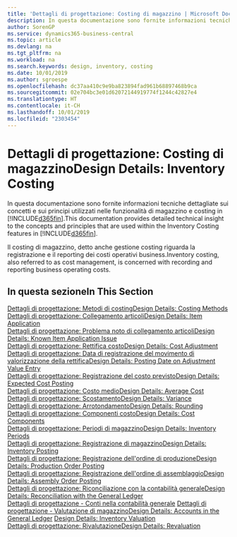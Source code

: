 ```yaml
---
title: 'Dettagli di progettazione: Costing di magazzino | Microsoft Docs'
description: In questa documentazione sono fornite informazioni tecniche dettagliate sui concetti e sui principi utilizzati nelle funzionalità di magazzino e costing in Business Central.
author: SorenGP
ms.service: dynamics365-business-central
ms.topic: article
ms.devlang: na
ms.tgt_pltfrm: na
ms.workload: na
ms.search.keywords: design, inventory, costing
ms.date: 10/01/2019
ms.author: sgroespe
ms.openlocfilehash: dc37aa410c9e9ba823894fad961b68897468b9ca
ms.sourcegitcommit: 02e704bc3e01d62072144919774f1244c42827e4
ms.translationtype: HT
ms.contentlocale: it-CH
ms.lasthandoff: 10/01/2019
ms.locfileid: "2303454"
---
```

# <a name="design-details-inventory-costing"></a><span data-ttu-id="8ab66-103">Dettagli di progettazione: Costing di magazzino</span><span class="sxs-lookup"><span data-stu-id="8ab66-103">Design Details: Inventory Costing</span></span>
<span data-ttu-id="8ab66-104">In questa documentazione sono fornite informazioni tecniche dettagliate sui concetti e sui principi utilizzati nelle funzionalità di magazzino e costing in [!INCLUDE[d365fin](includes/d365fin_md.md)].</span><span class="sxs-lookup"><span data-stu-id="8ab66-104">This documentation provides detailed technical insight to the concepts and principles that are used within the Inventory Costing features in [!INCLUDE[d365fin](includes/d365fin_md.md)].</span></span>  

<span data-ttu-id="8ab66-105">Il costing di magazzino, detto anche gestione costing riguarda la registrazione e il reporting dei costi operativi business.</span><span class="sxs-lookup"><span data-stu-id="8ab66-105">Inventory costing, also referred to as cost management, is concerned with recording and reporting business operating costs.</span></span>  

## <a name="in-this-section"></a><span data-ttu-id="8ab66-106">In questa sezione</span><span class="sxs-lookup"><span data-stu-id="8ab66-106">In This Section</span></span>  
[<span data-ttu-id="8ab66-107">Dettagli di progettazione: Metodi di costing</span><span class="sxs-lookup"><span data-stu-id="8ab66-107">Design Details: Costing Methods</span></span>](design-details-costing-methods.md)  
[<span data-ttu-id="8ab66-108">Dettagli di progettazione: Collegamento articoli</span><span class="sxs-lookup"><span data-stu-id="8ab66-108">Design Details: Item Application</span></span>](design-details-item-application.md)  
[<span data-ttu-id="8ab66-109">Dettagli di progettazione: Problema noto di collegamento articoli</span><span class="sxs-lookup"><span data-stu-id="8ab66-109">Design Details: Known Item Application Issue</span></span>](design-details-inventory-zero-level-open-item-ledger-entries.md)  
[<span data-ttu-id="8ab66-110">Dettagli di progettazione: Rettifica costo</span><span class="sxs-lookup"><span data-stu-id="8ab66-110">Design Details: Cost Adjustment</span></span>](design-details-cost-adjustment.md)  
[<span data-ttu-id="8ab66-111">Dettagli di progettazione: Data di registrazione del movimento di valorizzazione della rettifica</span><span class="sxs-lookup"><span data-stu-id="8ab66-111">Design Details: Posting Date on Adjustment Value Entry</span></span>](design-details-inventory-adjustment-value-entry-posting-date.md)  
[<span data-ttu-id="8ab66-112">Dettagli di progettazione: Registrazione del costo previsto</span><span class="sxs-lookup"><span data-stu-id="8ab66-112">Design Details: Expected Cost Posting</span></span>](design-details-expected-cost-posting.md)  
[<span data-ttu-id="8ab66-113">Dettagli di progettazione: Costo medio</span><span class="sxs-lookup"><span data-stu-id="8ab66-113">Design Details: Average Cost</span></span>](design-details-average-cost.md)  
[<span data-ttu-id="8ab66-114">Dettagli di progettazione: Scostamento</span><span class="sxs-lookup"><span data-stu-id="8ab66-114">Design Details: Variance</span></span>](design-details-variance.md)  
[<span data-ttu-id="8ab66-115">Dettagli di progettazione: Arrotondamento</span><span class="sxs-lookup"><span data-stu-id="8ab66-115">Design Details: Rounding</span></span>](design-details-rounding.md)  
[<span data-ttu-id="8ab66-116">Dettagli di progettazione: Componenti costo</span><span class="sxs-lookup"><span data-stu-id="8ab66-116">Design Details: Cost Components</span></span>](design-details-cost-components.md)  
[<span data-ttu-id="8ab66-117">Dettagli di progettazione: Periodi di magazzino</span><span class="sxs-lookup"><span data-stu-id="8ab66-117">Design Details: Inventory Periods</span></span>](design-details-inventory-periods.md)  
[<span data-ttu-id="8ab66-118">Dettagli di progettazione: Registrazione di magazzino</span><span class="sxs-lookup"><span data-stu-id="8ab66-118">Design Details: Inventory Posting</span></span>](design-details-inventory-posting.md)  
[<span data-ttu-id="8ab66-119">Dettagli di progettazione: Registrazione dell'ordine di produzione</span><span class="sxs-lookup"><span data-stu-id="8ab66-119">Design Details: Production Order Posting</span></span>](design-details-production-order-posting.md)  
[<span data-ttu-id="8ab66-120">Dettagli di progettazione: Registrazione dell'ordine di assemblaggio</span><span class="sxs-lookup"><span data-stu-id="8ab66-120">Design Details: Assembly Order Posting</span></span>](design-details-assembly-order-posting.md)  
[<span data-ttu-id="8ab66-121">Dettagli di progettazione: Riconciliazione con la contabilità generale</span><span class="sxs-lookup"><span data-stu-id="8ab66-121">Design Details: Reconciliation with the General Ledger</span></span>](design-details-reconciliation-with-the-general-ledger.md)  
<span data-ttu-id="8ab66-122">[Dettagli di progettazione - Conti nella contabilità generale](design-details-accounts-in-the-general-ledger.md)
[Dettagli di progettazione - Valutazione di magazzino](design-details-inventory-valuation.md)</span><span class="sxs-lookup"><span data-stu-id="8ab66-122">[Design Details: Accounts in the General Ledger](design-details-accounts-in-the-general-ledger.md)
[Design Details: Inventory Valuation](design-details-inventory-valuation.md)</span></span>  
[<span data-ttu-id="8ab66-123">Dettagli di progettazione: Rivalutazione</span><span class="sxs-lookup"><span data-stu-id="8ab66-123">Design Details: Revaluation</span></span>](design-details-revaluation.md)
